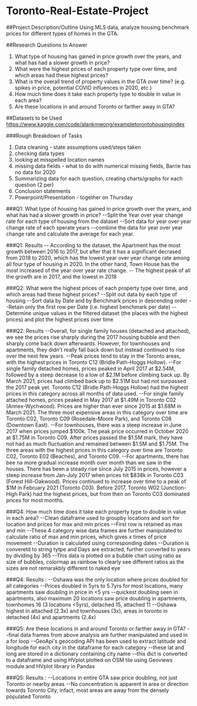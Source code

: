 # Toronto-Real-Estate-Project
##Project Description/Outline
Using MLS data, analyze housing benchmark prices for different types of homes in the GTA. 

##Research Questions to Answer
1.    What type of housing has gained in price growth over the years, and what has had a slower growth in price?  
2.    What were the highest prices of each property type over time, and which areas had these highest prices?
3.    What is the overall trend of property values in the GTA over time? (e.g. spikes in price, potential COVID influences in 2020, etc.) 
4.    How much time does it take each property type to double in value in each area? 
5.    Are these locations in and around Toronto or farther away in GTA?

##Datasets to be Used
https://www.kaggle.com/code/alankmwong/exampletorontohousingindex

###Rough Breakdown of Tasks
1.    Data cleaning - state assumptions used/steps taken  
1.    checking data types
2.    looking at misspelled location names
3.    missing data fields - what to do with numerical missing fields, Barrie has no data for 2020
2.    Summarizing data for each question, creating charts/graphs for each question (2 per)
3.    Conclusion statements
4.    Powerpoint/Presentation - together on Thursday 

###Q1: What type of housing has gained in price growth over the years, and what has had a slower growth in price?
--Split the Year over year change rate for each type of housing from the dataset
--Sort data for year over year change rate of each sperate years
--combine the data for year over year change rate and calculate the average for each year.

###Q1: Results
-- According to the dataset, the Apartment has the most growth between 2016 to 2017, but after that it has a significant decrased from 2018 to 2020, which has the lowest year over year change rate among all four type of housing in 2020. In the other hand, Town House has the most increased of the year over year rate change. 
-- The highest peak of all the growth are in 2017, and the lowest in 2018

###Q2: What were the highest prices of each property type over time, and which areas had these highest prices?
--Split out data by each type of housing
--Sort data by Date and by Benchmark prices in descending order
--Retain only the first row per Date (i.e. highest benchmark per date) 
--Determine unique values in the filtered dataset (the places with the highest prices) and plot the highest prices over time 

###Q2: Results
--Overall, for single family houses (detached and attached), we see the prices rise sharply during the 2017 housing bubble and then sharply come back down afterwards. However, for townhouses and apartments, they didn't really fall back down but instead continued to rise over the next few years.
--Peak prices tend to stay in the Toronto areas, with the highest prices in Toronto C12 (Bridle Path-Hoggs Hollow).
--For single family detached homes, prices peaked in April 2017 at $2.54M, followed by a steep decrease to a low of $2.1M before climbing back up. By March 2021, prices had climbed back up to $2.51M but had not surpassed the 2017 peak yet. Toronto C12 (Bridle Path-Hoggs Hollow) had the highest prices in this category across all months of data used. 
--For single family attached homes, prices peaked in May 2017 at $1.49M in Toronto C02 (Annex-Wychwood). Prices are higher than ever since 2015 at $1.68M in March 2021. The three most expensive areas in this category over time are Toronto C02, Toronto C09 (Rosedale-Moore Park), and Toronto C08 (Downtown East). 
--For townhouses, there was a steep increase in June 2017 when prices jumped $100k. The peak price occurred in October 2020 at $1.75M in Toronto C09. After prices passed the $1.5M mark, they have not had as much fluctuation and remained between $1.5M and $1.75M. The three areas with the highest prices in this category over time are Toronto C02, Toronto E02 (Beaches), and Toronto C09. 
--For apartments, there has bee na more gradual increase month over month than we saw in the houses. There has been a steady rise since July 2015 in prices, however a steep increase from Jan-July 2017 when prices hit $838k in Toronto C03 (Forest Hill-Oakwood). Prices continued to increase over time to a peak of $1M in February 2021 (Toronto C03). Before 2017, Toronto W02 (Junction-High Park) had the highest prices, but from then on Toronto C03 dominated prices for most months. 

###Q4: How much time does it take each property type to double in value in each area?
--Clean dataframe used to groupby locations and sort for location and prices for max and min prices
--First row is retained as max and min 
--These 4 category wise data frames are further manipulated to calculate ratio of max and min prices, which gives x times of price movement
--Duration is calculated using corresponding dates
--Duration is converetd to string tytpe and Days are extracted, further converted to years by dividing by 365
--This data is plotted on a bubble chart using ratio as size of bubbles, colormap as rainbow to clearly see different ratios as the sizes are not remarakbly different to naked eye

###Q4: Results : 
--Oshawa was the only location where prices doubled for all categories
--Prices doubled in 5yrs to 5.7yrs for most locations, many apartments saw doubling in price in <5 yrs
--quickest doubling seen in apartments, also maximum 20 locations saw price doubling in apartments, townhomes 16 (3 locations <5yrs), detached 15, attached 11
--Oshawa highest in attached (2.3x) and townhouses (3x), areas in toronto in detached (4x) and apartments (2.4x)

###Q5: Are these locations in and around Toronto or farther away in GTA?
--final data frames from above analysis are further manipulated and used in a for loop
--GeoApi's geocoding API has been used to extract latitude and longitude for each city in the dataframe for each category
--these lat and long are stored in a dictionary containing city name
--this dict is converted to a dataframe and using HVplot plotted on OSM tile using Geoviews module and HVplot library in Pandas

###Q5: Results : 
--Locations in entire GTA saw price doubling, not just Toronto or nearby areas
--No concentration is apparent in area or direction towards Toronto City, infact, most areas are away from the densely populated Toronto

